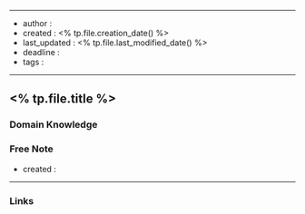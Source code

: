 
---
- author : 
- created : <% tp.file.creation_date() %>
- last_updated : <% tp.file.last_modified_date() %>
- deadline : 
- tags : 
---

## <% tp.file.title %>

### Domain Knowledge

### Free Note
- created : 

---
### Links
